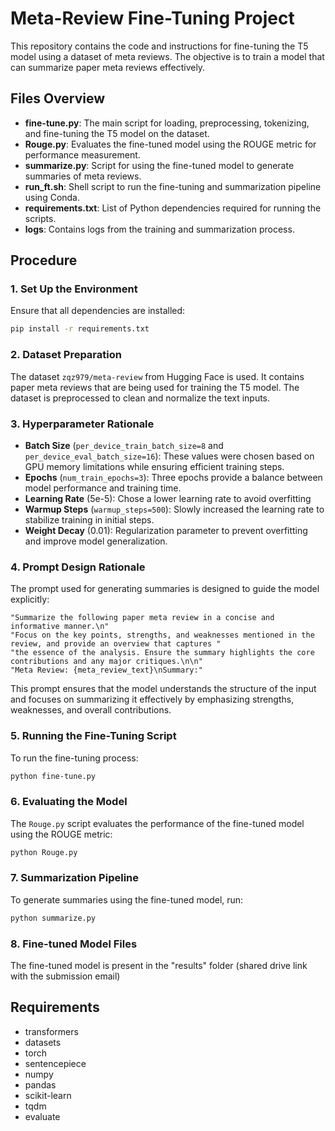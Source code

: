 # Meta-Review Fine-Tuning Project

This repository contains the code and instructions for fine-tuning the T5 model using a dataset of meta reviews. The objective is to train a model that can summarize paper meta reviews effectively.

## Files Overview

- **fine-tune.py**: The main script for loading, preprocessing, tokenizing, and fine-tuning the T5 model on the dataset.
- **Rouge.py**: Evaluates the fine-tuned model using the ROUGE metric for performance measurement.
- **summarize.py**: Script for using the fine-tuned model to generate summaries of meta reviews.
- **run_ft.sh**: Shell script to run the fine-tuning and summarization pipeline using Conda.
- **requirements.txt**: List of Python dependencies required for running the scripts.
- **logs**: Contains logs from the training and summarization process.

## Procedure

### 1. Set Up the Environment

Ensure that all dependencies are installed:

```bash
pip install -r requirements.txt
```

### 2. Dataset Preparation

The dataset `zqz979/meta-review` from Hugging Face is used. It contains paper meta reviews that are being used for training the T5 model. The dataset is preprocessed to clean and normalize the text inputs.

### 3. Hyperparameter Rationale

- **Batch Size** (`per_device_train_batch_size=8` and `per_device_eval_batch_size=16`): These values were chosen based on GPU memory limitations while ensuring efficient training steps.
- **Epochs** (`num_train_epochs=3`): Three epochs provide a balance between model performance and training time.
- **Learning Rate** (5e-5): Chose a lower learning rate to avoid overfitting
- **Warmup Steps** (`warmup_steps=500`): Slowly increased the learning rate to stabilize training in initial steps.
- **Weight Decay** (0.01): Regularization parameter to prevent overfitting and improve model generalization.

### 4. Prompt Design Rationale

The prompt used for generating summaries is designed to guide the model explicitly:

```
"Summarize the following paper meta review in a concise and informative manner.\n"
"Focus on the key points, strengths, and weaknesses mentioned in the review, and provide an overview that captures "
"the essence of the analysis. Ensure the summary highlights the core contributions and any major critiques.\n\n"
"Meta Review: {meta_review_text}\nSummary:"
```

This prompt ensures that the model understands the structure of the input and focuses on summarizing it effectively by emphasizing strengths, weaknesses, and overall contributions.

### 5. Running the Fine-Tuning Script

To run the fine-tuning process:

```bash
python fine-tune.py
```

### 6. Evaluating the Model

The `Rouge.py` script evaluates the performance of the fine-tuned model using the ROUGE metric:

```bash
python Rouge.py
```

### 7. Summarization Pipeline

To generate summaries using the fine-tuned model, run:

```bash
python summarize.py
```

### 8. Fine-tuned Model Files

The fine-tuned model is present in the "results" folder (shared drive link with the submission email)



## Requirements

- transformers
- datasets
- torch
- sentencepiece
- numpy
- pandas
- scikit-learn
- tqdm
- evaluate
